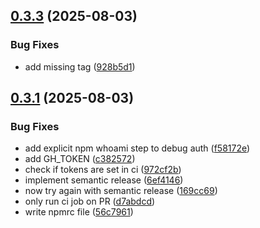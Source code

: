 ## [0.3.3](https://github.com/patrick-radius/Eventora/compare/v0.3.2...v0.3.3) (2025-08-03)


### Bug Fixes

* add missing tag ([928b5d1](https://github.com/patrick-radius/Eventora/commit/928b5d1b6d80c5f151142758eb8e57ff6b758e7f))

## [0.3.1](https://github.com/patrick-radius/Eventora/compare/v0.3.0...v0.3.1) (2025-08-03)


### Bug Fixes

* add explicit npm whoami step to debug auth ([f58172e](https://github.com/patrick-radius/Eventora/commit/f58172eefe0859c045598f0570cabe5c73678c35))
* add GH_TOKEN ([c382572](https://github.com/patrick-radius/Eventora/commit/c3825723fa6591e03475f215bcae65a3eec85e09))
* check if tokens are set in ci ([972cf2b](https://github.com/patrick-radius/Eventora/commit/972cf2b09e9df9008b2f15ea27e5ddee60de2a28))
* implement semantic release ([6ef4146](https://github.com/patrick-radius/Eventora/commit/6ef41467d8ff4f219dc5133d4c4969cfe09b1232))
* now try again with semantic release ([169cc69](https://github.com/patrick-radius/Eventora/commit/169cc695acda1fe6f3c67e700eca3901c304b9f9))
* only run ci job on PR ([d7abdcd](https://github.com/patrick-radius/Eventora/commit/d7abdcd3bdb53827d66dcaae38aad1937c7ac2b0))
* write npmrc file ([56c7961](https://github.com/patrick-radius/Eventora/commit/56c7961efb7dac161f2eae8b20d45f42c7a80641))
